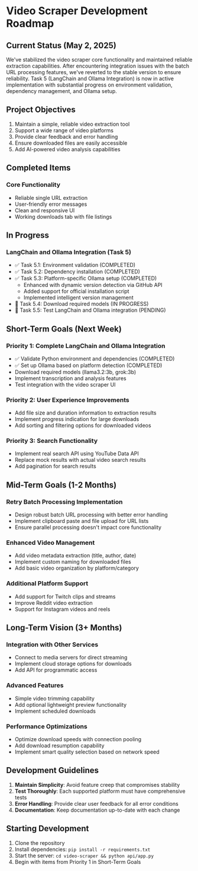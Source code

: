 # Video Scraper Development Roadmap

## Current Status (May 2, 2025)

We've stabilized the video scraper core functionality and maintained reliable extraction capabilities. After encountering integration issues with the batch URL processing features, we've reverted to the stable version to ensure reliability. Task 5 (LangChain and Ollama Integration) is now in active implementation with substantial progress on environment validation, dependency management, and Ollama setup.

## Project Objectives

1. Maintain a simple, reliable video extraction tool
2. Support a wide range of video platforms
3. Provide clear feedback and error handling
4. Ensure downloaded files are easily accessible
5. Add AI-powered video analysis capabilities

## Completed Items

### Core Functionality
- Reliable single URL extraction
- User-friendly error messages
- Clean and responsive UI
- Working downloads tab with file listings

## In Progress

### LangChain and Ollama Integration (Task 5)
- ✅ Task 5.1: Environment validation (COMPLETED)
- ✅ Task 5.2: Dependency installation (COMPLETED)
- ✅ Task 5.3: Platform-specific Ollama setup (COMPLETED)
  - Enhanced with dynamic version detection via GitHub API
  - Added support for official installation script
  - Implemented intelligent version management
- 🔄 Task 5.4: Download required models (IN PROGRESS)
- 🔄 Task 5.5: Test LangChain and Ollama integration (PENDING)

## Short-Term Goals (Next Week)

### Priority 1: Complete LangChain and Ollama Integration
- ✅ Validate Python environment and dependencies (COMPLETED)
- ✅ Set up Ollama based on platform detection (COMPLETED)
- Download required models (llama3.2:3b, grok:3b)
- Implement transcription and analysis features
- Test integration with the video scraper UI

### Priority 2: User Experience Improvements
- Add file size and duration information to extraction results
- Implement progress indication for large downloads
- Add sorting and filtering options for downloaded videos

### Priority 3: Search Functionality 
- Implement real search API using YouTube Data API
- Replace mock results with actual video search results
- Add pagination for search results

## Mid-Term Goals (1-2 Months)

### Retry Batch Processing Implementation
- Design robust batch URL processing with better error handling
- Implement clipboard paste and file upload for URL lists
- Ensure parallel processing doesn't impact core functionality

### Enhanced Video Management
- Add video metadata extraction (title, author, date)
- Implement custom naming for downloaded files
- Add basic video organization by platform/category

### Additional Platform Support
- Add support for Twitch clips and streams
- Improve Reddit video extraction
- Support for Instagram videos and reels

## Long-Term Vision (3+ Months)

### Integration with Other Services
- Connect to media servers for direct streaming
- Implement cloud storage options for downloads
- Add API for programmatic access

### Advanced Features
- Simple video trimming capability
- Add optional lightweight preview functionality
- Implement scheduled downloads

### Performance Optimizations
- Optimize download speeds with connection pooling
- Add download resumption capability
- Implement smart quality selection based on network speed

## Development Guidelines

1. **Maintain Simplicity**: Avoid feature creep that compromises stability
2. **Test Thoroughly**: Each supported platform must have comprehensive tests
3. **Error Handling**: Provide clear user feedback for all error conditions
4. **Documentation**: Keep documentation up-to-date with each change

## Starting Development

1. Clone the repository
2. Install dependencies: `pip install -r requirements.txt`
3. Start the server: `cd video-scraper && python api/app.py`
4. Begin with items from Priority 1 in Short-Term Goals
